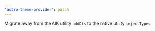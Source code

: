 ```yaml
---
"astro-theme-provider": patch
---
```


Migrate away from the AIK utility `addDts` to the native utility `injectTypes`
